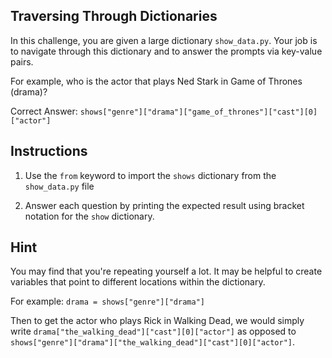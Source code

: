 ## Traversing Through Dictionaries

In this challenge, you are given a large dictionary `show_data.py`. Your job is to navigate through this dictionary and to answer the prompts via key-value pairs.

For example, who is the actor that plays Ned Stark in Game of Thrones (drama)?

Correct Answer: `shows["genre"]["drama"]["game_of_thrones"]["cast"][0]["actor"]`

## Instructions

1. Use the `from` keyword to import the `shows` dictionary from the `show_data.py` file

2. Answer each question by printing the expected result using bracket notation for the `show` dictionary.

## Hint

You may find that you're repeating yourself a lot. It may be helpful to create variables that point to different locations within the dictionary.

For example: `drama = shows["genre"]["drama"]`

Then to get the actor who plays Rick in Walking Dead, we would simply write `drama["the_walking_dead"]["cast"][0]["actor"]` as opposed to `shows["genre"]["drama"]["the_walking_dead"]["cast"][0]["actor"]`.
